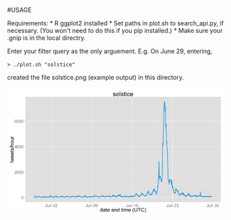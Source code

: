 #USAGE

Requirements:
    * R ggplot2 installed
    * Set paths in plot.sh to search_api.py, if necessary. (You won't need to do this if you pip installed.)
    * Make sure your .gnip is in the local directry.

Enter your filter query as the only arguement. E.g. On June 29, entering,

    > ./plot.sh "solstice"

created the file solstice.png (example output) in this directory.

![alt text](/timeline_plots/solstice.png "Solstice on Twitter June 2014")
